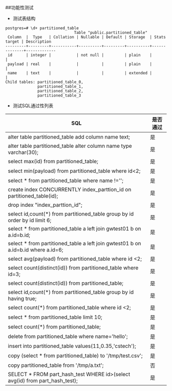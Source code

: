 ##功能性测试
* 测试表结构
```
postgres=# \d+ partitioned_table
                              Table "public.partitioned_table"
 Column  |  Type   | Collation | Nullable | Default | Storage  | Stats target | Description
---------+---------+-----------+----------+---------+----------+--------------+-------------
 id      | integer |           | not null |         | plain    |              |
 payload | real    |           |          |         | plain    |              |
 name    | text    |           |          |         | extended |              |
Child tables: partitioned_table_0,
              partitioned_table_1,
              partitioned_table_2,
              partitioned_table_3
```
* 测试SQL通过性列表

|SQL|是否通过|
|-|-|
|alter table partitioned_table add column name text;|是|
|alter table partitioned_table alter column name type varchar(30);|是|
|select max(id) from partitioned_table;|是|
|select min(payload) from partitioned_table where id<2;|是|
|select * from partitioned_table where name !='';|是|
|create index CONCURRENTLY index_parttion_id on partitioned_table(id);|是|
|drop index "index_parttion_id";|是|
|select id,count(*) from partitioned_table group by id order by id limit 6;|是|
|select *  from partitioned_table a left join  gwtest01 b on a.id=b.id;|是|
|select *  from partitioned_table a left join  gwtest01 b on a.id=b.id where a.id=6;|是|
|select avg(payload) from partitioned_table where id <2;|是|
|select count(distinct(id)) from partitioned_table where id=3;|是|
|select count(distinct(id)) from partitioned_table;|是|
|select id,count(*) from partitioned_table group by id having true;|是|
|select count(*) from partitioned_table where id <2;|是|
|select * from partitioned_table limit 10;|是|
|select count(*) from partitioned_table;|是|
|delete from partitioned_table where name='hello';|是|
|insert into partitioned_table values(11,0.35,'cstech');|是|
|copy (select * from partitioned_table) to '/tmp/test.csv';|是|
|copy partitioned_table from '/tmp/a.txt';|否|
|SELECT * FROM part_hash_test WHERE id>(select avg(id) from part_hash_test);|是|
